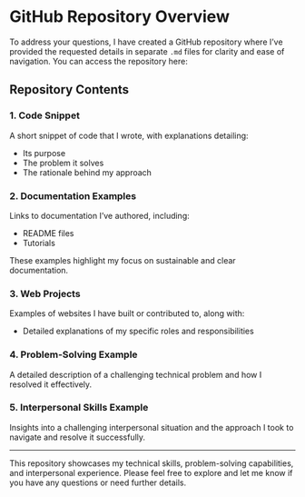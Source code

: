 # GitHub Repository Overview

To address your questions, I have created a GitHub repository where I’ve provided the requested details in separate `.md` files for clarity and ease of navigation. You can access the repository here:

## Repository Contents

### 1. Code Snippet
A short snippet of code that I wrote, with explanations detailing:
- Its purpose
- The problem it solves
- The rationale behind my approach

### 2. Documentation Examples
Links to documentation I’ve authored, including:
- README files
- Tutorials

These examples highlight my focus on sustainable and clear documentation.

### 3. Web Projects
Examples of websites I have built or contributed to, along with:
- Detailed explanations of my specific roles and responsibilities

### 4. Problem-Solving Example
A detailed description of a challenging technical problem and how I resolved it effectively.

### 5. Interpersonal Skills Example
Insights into a challenging interpersonal situation and the approach I took to navigate and resolve it successfully.

---
This repository showcases my technical skills, problem-solving capabilities, and interpersonal experience. Please feel free to explore and let me know if you have any questions or need further details.
